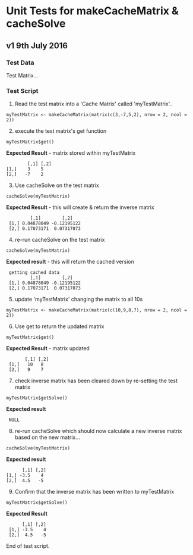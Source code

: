 
 # Unit Tests for makeCacheMatrix & cacheSolve
 
 ## v1 9th July 2016
 
### Test Data

 Test Matrix... 

### Test Script

 1. Read the test matrix into a 'Cache Matrix' called 'myTestMatrix'..

 ```
 myTestMatrix <- makeCacheMatrix(matrix(c(3,-7,5,2), nrow = 2, ncol = 2))
 ```

 2. execute the test matrix's get function

 ```
 myTestMatrix$get()
 ```
 **Expected Result** - matrix stored within myTestMatrix
 
 ```
         [,1] [,2]
 [1,]    3    5
 [2,]   -7    2
 ```

 3. Use cacheSolve on the test matrix 

 ```
 cacheSolve(myTestMatrix)
 ```

 **Expected Result** - this will create & return the inverse matrix
```
         [,1]        [,2]
 [1,] 0.04878049 -0.12195122
 [2,] 0.17073171  0.07317073
```
 4. re-run cacheSolve on the test matrix 

 ```
 cacheSolve(myTestMatrix)
 ```

 **Expected result** - this will return the cached version
 
```
 getting cached data
         [,1]        [,2]
 [1,] 0.04878049 -0.12195122
 [2,] 0.17073171  0.07317073
 ```

 5. update 'myTestMatrix' changing the matrix to all 10s

 ```
 myTestMatrix <- makeCacheMatrix(matrix(c(10,9,8,7), nrow = 2, ncol = 2))
 ```

 6. Use get to return the updated matrix

 ```
 myTestMatrix$get()
 ```

 **Expected Result** - matrix updated

```
       [,1] [,2]
 [1,]   10   8
 [2,]   9    7
```

 7. check inverse matrix has been cleared down by re-setting the test matrix

 ```
 myTestMatrix$getSolve()
 ```

 **Expected result**

```
 NULL
```

 8. re-run cacheSolve which should now calculate a new inverse matrix based
 on the new matrix...

 ```
 cacheSolve(myTestMatrix)
 ```

 **Expected result**
 
 ```
       [,1] [,2]
 [1,] -3.5    4
 [2,]  4.5   -5
 ```

 9. Confirm that the inverse matrix has been written to myTestMatrix

 ```
 myTestMatrix$getSolve()
 ```

 **Expected Result**

```
      [,1] [,2]
 [1,] -3.5    4
 [2,]  4.5   -5
```

 End of test script.
